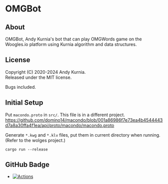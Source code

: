 # OMGBot

## About

OMGBot, Andy Kurnia's bot that can play OMGWords game on the Woogles.io
platform using Kurnia algorithm and data structures.

## License

Copyright (C) 2020-2024 Andy Kurnia.\
Released under the MIT license.

Bugs included.

## Initial Setup

Put `macondo.proto` in `src/`. This file is in a different project.
https://github.com/domino14/macondo/blob/001a86986f7e73ea4b4544443d7a8a30ffa4f1ea/api/proto/macondo/macondo.proto

Generate `*.kwg` and `*.klv` files, put them in current directory when running.
(Refer to the wolges project.)

```
cargo run --release
```

## GitHub Badge

- [![Actions](https://github.com/andy-k/omgbot/actions/workflows/actions.yml/badge.svg)](https://github.com/andy-k/omgbot/actions/workflows/actions.yml)
